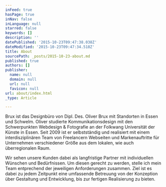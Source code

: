 ```yaml
---
inFeed: true
hasPage: true
inNav: false
inLanguage: null
starred: false
keywords: []
description: ''
datePublished: '2015-10-23T09:47:38.038Z'
dateModified: '2015-10-23T09:47:34.518Z'
title: About
sourcePath: _posts/2015-10-23-about.md
published: true
authors: []
publisher:
  name: null
  domain: null
  url: null
  favicon: null
url: about/index.html
_type: Article

---
```

Brux ist das Designbüro von Dipl. Des. Oliver Brux mit Standorten in Essen und Schwelm. Oliver studierte Kommunikationsdesign mit den Schwerpunkten Webdesign & Fotografie an der Folkwang Universität der Künste in Essen. Seit 2009 ist er selbstständig und realisiert mit einem interdisziplinären Team von Freelancern Webseiten und Markenauftritte für Unternehmen verschiedener Größe aus dem lokalen, wie auch überregionalen Raum.

Wir sehen unsere Kunden dabei als langfristige Partner mit individuellen Wünschen und Bedürfnissen. Um diesen gerecht zu werden, stelle ich mein Team entprechend der jeweiligen Anforderungen zusammen. Ziel ist es dabei zu jedem Zeitpunkt eine umfassende Betreuung von der Konzeption über Gestaltung und Entwicklung, bis zur fertigen Realisierung zu bieten.